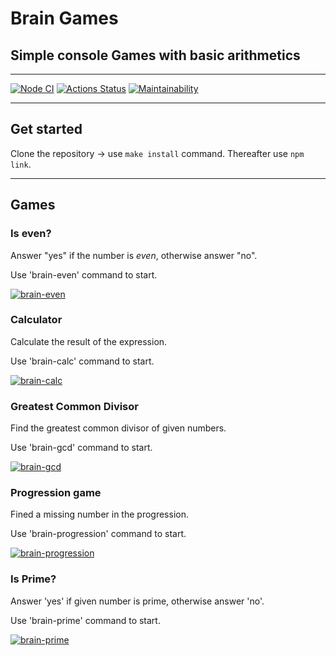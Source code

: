 # Brain Games

## Simple console Games with basic arithmetics

-------------------------------------------------------------------------------------------------

[![Node CI](https://github.com/ErKir/backend-project-lvl1/workflows/Node_CI/badge.svg?event=push)](https://github.com/ErKir/backend-project-lvl1/actions/workflows/github-actions-demo.yml) [![Actions Status](https://github.com/ErKir/backend-project-lvl1/workflows/hexlet-check/badge.svg)](https://github.com/ErKir/backend-project-lvl1/actions) [![Maintainability](https://api.codeclimate.com/v1/badges/b44592ad75837c96c7a5/maintainability)](https://codeclimate.com/github/ErKir/backend-project-lvl1/maintainability)

-------------------------------------------------------------------------------------------------

## Get started

Clone the repository -> use `make install` command. Thereafter use `npm link`.

-------------------------------------------------------------------------------------------------

## Games

### Is even?

Answer "yes" if the number is *even*, otherwise answer "no".

Use 'brain-even' command to start.

[![brain-even](https://asciinema.org/a/488648.svg)](https://asciinema.org/a/488648)

### Calculator

Calculate the result of the expression.

Use 'brain-calc' command to start.

[![brain-calc](https://asciinema.org/a/489152.svg)](https://asciinema.org/a/489152)

### Greatest Common Divisor

Find the greatest common divisor of given numbers.

Use 'brain-gcd' command to start.

[![brain-gcd](https://asciinema.org/a/491319.svg)](https://asciinema.org/a/491319)

### Progression game

Fined a missing number in the progression.

Use 'brain-progression' command to start.

[![brain-progression](https://asciinema.org/a/491682.svg)](https://asciinema.org/a/491682)

### Is Prime?

Answer 'yes' if given number is prime, otherwise answer 'no'.

Use 'brain-prime' command to start.

[![brain-prime](https://asciinema.org/a/491694.svg)](https://asciinema.org/a/491694)
